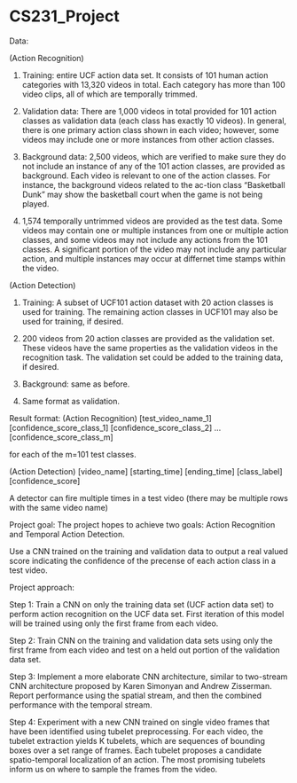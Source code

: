 # CS231_Project

Data:

(Action Recognition)
1. Training: entire UCF action data set. It consists of 101 human action categories with 13,320 videos in total. Each category has more than 100 video clips, all of which are temporally trimmed.

2. Validation data: There are 1,000 videos in total provided for 101 action classes as validation data (each class has exactly 10 videos). In general, there is one primary action class shown in each video; however, some videos may include one or more instances from other action classes.

3. Background data: 2,500 videos, which are verified to make sure they do not include an instance of any of the 101 action classes, are provided as background. Each video is relevant to one of the action classes. For instance, the background videos related to the ac-tion class “Basketball Dunk” may show the basketball court when the game is not being played.

4. 1,574 temporally untrimmed videos are provided as the test data. Some videos may contain one or multiple instances from one or multiple action classes, and some videos may not include any actions from the 101 classes. A significant portion of the video may not include any particular action, and multiple instances may occur at differnet time stamps within the video.

(Action Detection)

1. Training: A subset of UCF101 action dataset with 20 action classes is used for training. The remaining action classes in UCF101 may also be used for training, if desired.

2. 200 videos from 20 action classes are provided as the validation set. These videos have the same properties as the validation videos in the recognition task. The validation set could be added to the training data, if desired.

3. Background: same as before.

4. Same format as validation.

Result format:
(Action Recognition)
[test_video_name_1] [confidence_score_class_1] [confidence_score_class_2] … [confidence_score_class_m]

for each of the m=101 test classes.

(Action Detection)
[video_name] [starting_time] [ending_time] [class_label] [confidence_score]

A detector can fire multiple times in a test video (there may be multiple rows with the same video name)


Project goal:
The project hopes to achieve two goals: Action Recognition and Temporal Action Detection.

Use a CNN trained on the training and validation data to output a real valued score indicating the confidence of the precense of each action class in a test video.

Project approach:

Step 1: Train a CNN on only the training data set (UCF action data set) to perform action recognition on the UCF data set. First iteration of this model will be trained using only the first frame from each video.

Step 2: Train CNN on the training and validation data sets using only the first frame from each video and test on a held out portion of the validation data set.

Step 3: Implement a more elaborate CNN architecture, similar to two-stream CNN architecture proposed by Karen Simonyan and Andrew Zisserman. Report performance using the spatial stream, and then the combined performance with the temporal stream.

Step 4: Experiment with a new CNN trained on single video frames that have been identified using tubelet preprocessing. For each video, the tubelet extraction yields K tubelets, which are sequences of bounding boxes over a set range of frames. Each tubelet proposes a candidate spatio-temporal localization of an action. The most promising tubelets inform us on where to sample the frames from the video.


